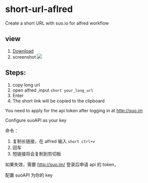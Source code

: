 # short-url-aflred
Create a short URL with suo.io for alfred workflow

## view 
1. [Download](https://github.com/shanelau/short-url-aflred/raw/master/Short%20URL.alfredworkflow)
2. screenshot
![](https://github.com/shanelau/short-url-aflred/raw/master/WeChat39527efc0c776d6ea97d8244f25b5d1a.png)

## Steps:

1. copy long url
2. open alfred ,input `short your_long_url`
3. Enter
4. The short link will be copied to the clipboard

You need to apply for the api token after logging in at http://suo.im

Configure suoAPI as your key

命令：
1. 复制长链接，在 alfred 输入 `short ctrl+v`
2. 回车
3. 短链接将会复制到剪切板

如果失效，需要 http://suo.im/ 登录后申请 api 的 token，

配置 suoAPI 为你的 key
